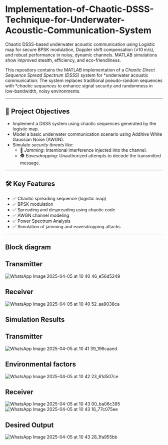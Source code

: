 # Implementation-of-Chaotic-DSSS-Technique-for-Underwater-Acoustic-Communication-System
Chaotic DSSS-based underwater acoustic communication using Logistic map for secure BPSK modulation, Doppler shift compensation (±10 m/s), and robust performance in noisy, dynamic channels. MATLAB simulations show improved stealth, efficiency, and eco-friendliness.

This repository contains the MATLAB implementation of a *Chaotic Direct Sequence Spread Spectrum (DSSS)* system for *underwater acoustic communication. The system replaces traditional pseudo-random sequences with **chaotic sequences* to enhance signal security and randomness in low-bandwidth, noisy environments.

---

## 🎯 Project Objectives

- Implement a DSSS system using chaotic sequences generated by the logistic map.
- Model a basic underwater communication scenario using Additive White Gaussian Noise (AWGN).
- Simulate *security threats* like:
  - 📡 *Jamming*: Intentional interference injected into the channel.
  - 🕵 *Eavesdropping*: Unauthorized attempts to decode the transmitted message.

---

## 🛠 Key Features

- ✅ Chaotic spreading sequence (logistic map)
- ✅ BPSK modulation
- ✅ Spreading and despreading using chaotic code
- ✅ AWGN channel modeling
- ✅ Power Spectrum Analysis 
- ✅ Simulation of jamming and eavesdropping attacks

  
---
## Block diagram
## Transmitter
![WhatsApp Image 2025-04-05 at 10 40 46_e56d5249](https://github.com/user-attachments/assets/aefcc3a0-c7d9-4096-847b-6c1772e4fd45)

## Receiver
![WhatsApp Image 2025-04-05 at 10 40 52_aa9038ca](https://github.com/user-attachments/assets/ef06133e-7556-419f-908e-c056cf658e64)

## Simulation Results

## Transmitter
![WhatsApp Image 2025-04-05 at 10 41 39_196caaed](https://github.com/user-attachments/assets/a18aa9ad-d41f-42a0-848f-9ad7974b9b77)

## Environmental factors
![WhatsApp Image 2025-04-05 at 10 42 23_61d507ce](https://github.com/user-attachments/assets/ffcffede-69ff-49e1-93a5-e06f074e9ca2)

## Receiver
![WhatsApp Image 2025-04-05 at 10 43 00_ba06c395](https://github.com/user-attachments/assets/c24e9875-3b3c-4467-8a13-6e675344e0fc)
![WhatsApp Image 2025-04-05 at 10 43 16_77c075ee](https://github.com/user-attachments/assets/a303bcc8-c812-4905-b07c-310d858278bc)

## Desired Output
![WhatsApp Image 2025-04-05 at 10 43 28_1fa955bb](https://github.com/user-attachments/assets/b796fdea-c2d4-4d80-8890-b46e34a8745d)






